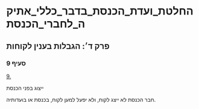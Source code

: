# החלטת_ועדת_הכנסת_בדבר_כללי_אתיקה_לחברי_הכנסת

## פרק ד׳: הגבלות בענין לקוחות

### סעיף 9

[9.](https://he.wikisource.org/wiki/%D7%9B%D7%9C%D7%9C%D7%99_%D7%90%D7%AA%D7%99%D7%A7%D7%94_%D7%9C%D7%97%D7%91%D7%A8%D7%99_%D7%94%D7%9B%D7%A0%D7%A1%D7%AA#%D7%A1%D7%A2%D7%99%D7%A3_9)

ייצוג בפני הכנסת

חבר הכנסת לא ייצג לקוח, ולא יפעל למען לקוח, בכנסת או בועדותיה.